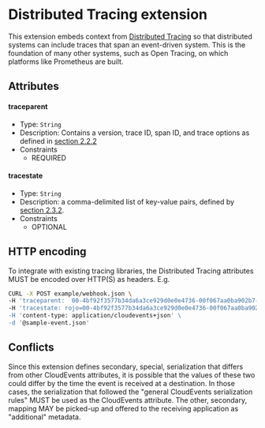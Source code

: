 # Distributed Tracing extension

This extension embeds context from
[Distributed Tracing](https://w3c.github.io/trace-context/) so that distributed
systems can include traces that span an event-driven system. This is the
foundation of many other systems, such as Open Tracing, on which platforms like
Prometheus are built.

## Attributes

#### traceparent

- Type: `String`
- Description: Contains a version, trace ID, span ID, and trace options as
  defined in [section 2.2.2](https://w3c.github.io/trace-context/#field-value)
- Constraints
  - REQUIRED

#### tracestate

- Type: `String`
- Description: a comma-delimited list of key-value pairs, defined by
  [section 2.3.2](https://w3c.github.io/trace-context/#header-value).
- Constraints
  - OPTIONAL

## HTTP encoding

To integrate with existing tracing libraries, the Distributed Tracing attributes
MUST be encoded over HTTP(S) as headers. E.g.

```bash
CURL -X POST example/webhook.json \
-H 'traceparent:  00-4bf92f3577b34da6a3ce929d0e0e4736-00f067aa0ba902b7-01' \
-H 'tracestate: rojo=00-4bf92f3577b34da6a3ce929d0e0e4736-00f067aa0ba902b7-01,congo=lZWRzIHRoNhcm5hbCBwbGVhc3VyZS4=` \
-H 'content-type: application/cloudevents+json' \
-d '@sample-event.json'
```

## Conflicts

Since this extension defines secondary, special, serialization that differs
from other CloudEvents attributes, it is possible that the values of these two
could differ by the time the event is received at a destination. In those
cases, the serialization that followed the "general CloudEvents serialization
rules" MUST be used as the CloudEvents attribute. The other, secondary,
mapping MAY be picked-up and offered to the receiving application as
"additional" metadata.
